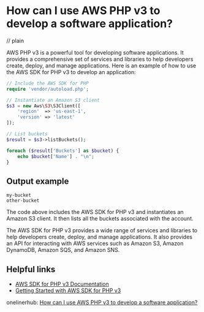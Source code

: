 # How can I use AWS PHP v3 to develop a software application?
// plain

AWS PHP v3 is a powerful tool for developing software applications. It provides a comprehensive set of services and libraries to help developers create, deploy, and manage applications. Here is an example of how to use the AWS SDK for PHP v3 to develop an application:

```php
// Include the AWS SDK for PHP
require 'vendor/autoload.php';

// Instantiate an Amazon S3 client
$s3 = new Aws\S3\S3Client([
    'region'  => 'us-east-1',
    'version' => 'latest'
]);

// List buckets
$result = $s3->listBuckets();

foreach ($result['Buckets'] as $bucket) {
    echo $bucket['Name'] . "\n";
}
```
## Output example

```
my-bucket
other-bucket
```

The code above includes the AWS SDK for PHP v3 and instantiates an Amazon S3 client. It then lists all the buckets associated with the account.

The AWS SDK for PHP v3 provides a wide range of services and libraries to help developers create, deploy, and manage applications. It also provides an API for interacting with AWS services such as Amazon S3, Amazon DynamoDB, Amazon SQS, and Amazon SNS.

## Helpful links

- [AWS SDK for PHP v3 Documentation](https://docs.aws.amazon.com/aws-sdk-php/v3/api/index.html)
- [Getting Started with AWS SDK for PHP v3](https://docs.aws.amazon.com/aws-sdk-php/v3/guide/getting-started/basic-usage.html)

onelinerhub: [How can I use AWS PHP v3 to develop a software application?](https://onelinerhub.com/php-aws/how-can-i-use-aws-php-v--to-develop-a-software-application)